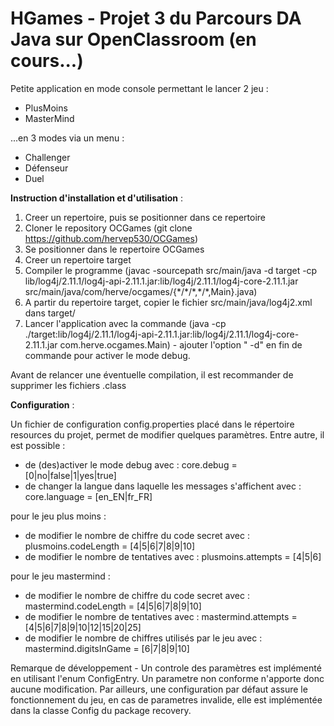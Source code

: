 # HGames - Projet 3 du Parcours DA Java sur OpenClassroom (en cours...)

Petite application en mode console permettant le lancer 2 jeu :
- PlusMoins
- MasterMind

...en 3 modes via un menu :
- Challenger
- Défenseur
- Duel

__Instruction d'installation et d'utilisation__ : 
1. Creer un repertoire, puis se positionner dans ce repertoire
2. Cloner le repository OCGames (git clone https://github.com/hervep530/OCGames)
3. Se positionner dans le repertoire OCGames
4. Creer un repertoire target
5. Compiler le programme (javac -sourcepath src/main/java -d target -cp lib/log4j/2.11.1/log4j-api-2.11.1.jar:lib/log4j/2.11.1/log4j-core-2.11.1.jar src/main/java/com/herve/ocgames/{\*/\*/\*,\*/\*,Main}.java)
6. A partir du repertoire target, copier le fichier  src/main/java/log4j2.xml dans target/
7. Lancer l'application avec la commande (java -cp ./target:lib/log4j/2.11.1/log4j-api-2.11.1.jar:lib/log4j/2.11.1/log4j-core-2.11.1.jar com.herve.ocgames.Main) - ajouter l'option " -d" en fin de commande pour activer le mode debug.

Avant de relancer une éventuelle compilation, il est recommander de supprimer les fichiers .class


__Configuration__ : 

Un fichier de configuration config.properties placé dans le répertoire resources du projet, permet de modifier quelques paramètres.
Entre autre, il est possible :
- de (des)activer le mode debug avec : core.debug = [0|no|false|1|yes|true]
- de changer la langue dans laquelle les messages s'affichent avec : core.language = [en_EN|fr_FR]

pour le jeu plus moins :
- de modifier le nombre de chiffre du code secret avec : plusmoins.codeLength = [4|5|6|7|8|9|10]
- de modifier le nombre de tentatives  avec : plusmoins.attempts = [4|5|6]

pour le jeu mastermind :
- de modifier le nombre de chiffre du code secret avec : mastermind.codeLength = [4|5|6|7|8|9|10]
- de modifier le nombre de tentatives  avec : mastermind.attempts = [4|5|6|7|8|9|10|12|15|20|25]
- de modifier le nombre de chiffres utilisés par le jeu avec : mastermind.digitsInGame = [6|7|8|9|10]

Remarque de développement - Un controle des paramètres est implémenté en utilisant l'enum ConfigEntry. Un parametre non conforme n'apporte donc aucune modification. Par ailleurs, une configuration par défaut assure le fonctionnement du jeu, en cas de parametres invalide, elle est implémentée dans la classe Config du package recovery.



